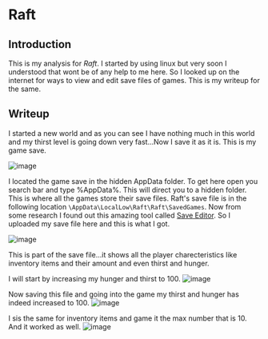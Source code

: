 
# Raft

## Introduction
This is my analysis for *Raft*. I started by using linux but very soon I understood that wont be of any help to me here. So I looked up on the internet for ways to view and edit save files of games. This is my writeup for the same.

## Writeup

I started a new world and as you can see I have nothing much in this world and my thirst level is going down very fast...Now I save it as it is. This is my game save. 

![image](https://github.com/AKripper/COPS-CSOC/assets/167231621/61b928e3-7cd2-4eb3-ada8-a7233b022178)

I located the game save in the hidden AppData folder. To get here open you search bar and type %AppData%. This will direct you to a hidden folder. This is where all the games store their save files. Raft's save file is in the following location `\AppData\LocalLow\Raft\Raft\SavedGames`. Now from some research I found out this amazing tool called [Save Editor](https://www.saveeditonline.com). So I uploaded my save file here and this is what I got.

![image](https://github.com/AKripper/COPS-CSOC/assets/167231621/185db93d-a97d-44f9-a553-55f04cd4eeed)

This is part of the save file...it shows all the player charecteristics like inventory items and their amount and even thirst and hunger.

I will start by increasing my hunger and thirst to 100. 
![image](https://github.com/AKripper/COPS-CSOC/assets/167231621/75e00833-9940-40c3-8e56-e693689eba6a)

Now saving this file and going into the game my thirst and hunger has indeed increased to 100.
![image](https://github.com/AKripper/COPS-CSOC/assets/167231621/cadc562f-7a32-4f44-97d1-56a188aff2ef)

I sis the same for inventory items  and game it the max number that is 10. And it worked as well.
![image](https://github.com/AKripper/COPS-CSOC/assets/167231621/d402b7bf-db59-453a-9d00-3f41b0caaff7)


